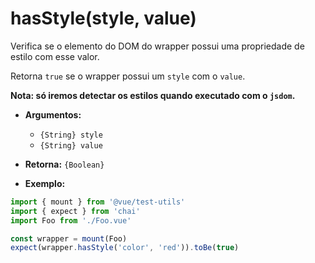 # hasStyle(style, value)

Verifica se o elemento do DOM do wrapper possui uma propriedade de estilo com esse valor.

Retorna `true` se o wrapper possui um `style` com o `value`.

**Nota: só iremos detectar os estilos quando executado com o `jsdom`.**

- **Argumentos:**
  - `{String} style`
  - `{String} value`

- **Retorna:** `{Boolean}`

- **Exemplo:**

```js
import { mount } from '@vue/test-utils'
import { expect } from 'chai'
import Foo from './Foo.vue'

const wrapper = mount(Foo)
expect(wrapper.hasStyle('color', 'red')).toBe(true)
```
